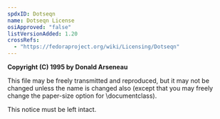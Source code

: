 ```yaml
---
spdxID: Dotseqn
name: Dotseqn License
osiApproved: "false"
listVersionAdded: 1.20
crossRefs: 
  - "https://fedoraproject.org/wiki/Licensing/Dotseqn"
---
```


**Copyright (C) 1995 by Donald Arseneau**

This file may be freely transmitted and reproduced, but it may not be changed unless the name is changed also (except that you may freely change the paper-size option for \documentclass).

This notice must be left intact.
